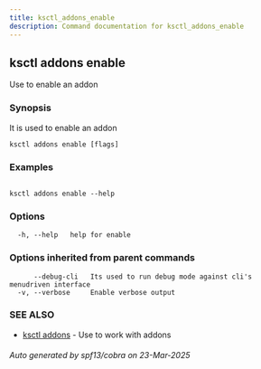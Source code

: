 ```yaml
---
title: ksctl_addons_enable
description: Command documentation for ksctl_addons_enable
---
```


## ksctl addons enable

Use to enable an addon

### Synopsis

It is used to enable an addon

```
ksctl addons enable [flags]
```

### Examples

```

ksctl addons enable --help

```

### Options

```
  -h, --help   help for enable
```

### Options inherited from parent commands

```
      --debug-cli   Its used to run debug mode against cli's menudriven interface
  -v, --verbose     Enable verbose output
```

### SEE ALSO

* [ksctl addons](ksctl_addons.md)	 - Use to work with addons

###### Auto generated by spf13/cobra on 23-Mar-2025
